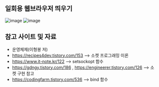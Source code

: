 ## 일회용 웹브라우저 띄우기
![image](https://github.com/user-attachments/assets/4aac2eaf-a39e-4871-bc91-84aed8bde3ae)
![image](https://github.com/user-attachments/assets/86528396-70b7-4da1-8f0c-94c0802af4dc)


## 참고 사이트 및 자료
- 운영체제(이형봉 저)
- https://recipes4dev.tistory.com/153 --> 소켓 프로그래밍 이론
- https://www.it-note.kr/122 --> setsockopt 함수
- https://gdngy.tistory.com/186 , https://engineerer.tistory.com/126 --> 소켓 구현 참고
- https://codingfarm.tistory.com/536 --> bind 함수
